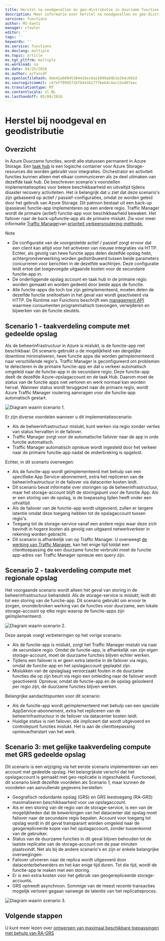 ```yaml
---
title: Herstel na noodgevallen en geo-distributie in duurzame functies - Azure
description: Meer informatie over herstel na noodgevallen en geo-distributie in duurzame functies.
services: functions
author: MS-Santi
manager: cfowler
editor: ''
tags: ''
keywords: ''
ms.service: functions
ms.devlang: multiple
ms.topic: article
ms.tgt_pltfrm: multiple
ms.workload: na
ms.date: 04/25/2018
ms.author: azfuncdf
ms.openlocfilehash: 8eb42a60045304416ec6aa1099a84b1e264c692d
ms.sourcegitcommit: c47ef7899572bf6441627f76eb4c4ac15e487aec
ms.translationtype: MT
ms.contentlocale: nl-NL
ms.lasthandoff: 05/04/2018
---
```

# <a name="disaster-recovery-and-geo-distribution"></a>Herstel bij noodgeval en geodistributie

## <a name="overview"></a>Overzicht
In Azure Duurzame functies, wordt alle statussen permanent in Azure Storage. Een [taak hub](durable-functions-task-hubs.md) is een logische container voor Azure Storage-resources die worden gebruikt voor integraties. Orchestrator en activiteit functies kunnen alleen met elkaar communiceren als ze deel uitmaken van dezelfde taak hub.
De beschreven scenario's voorstellen implementatieopties voor betere beschikbaarheid en uitvaltijd tijdens disaster recovery activiteiten.
Het is belangrijk dat u ziet dat deze scenario's zijn gebaseerd op actief / passief-configuraties, omdat ze worden geleid door het gebruik van Azure Storage. Dit patroon bestaat uit een back-up (passieve) functie-app implementeren op een andere regio. Traffic Manager wordt de primaire (actief) functie-app voor beschikbaarheid bewaken. Het failover naar de back-upfunctie-app als de primaire mislukt. Zie voor meer informatie [Traffic Manager](https://azure.microsoft.com/services/traffic-manager/)van [prioriteit verkeersroutering-methode.](../traffic-manager/traffic-manager-routing-methods.md#a-name--priorityapriority-traffic-routing-method)


>[!NOTE]
>- De configuratie van de voorgestelde actief / passief zorgt ervoor dat een client kan altijd voor het activeren van nieuwe integraties via HTTP. Echter, als gevolg van twee functie apps delen dezelfde opslag hebt, achtergrondverwerking worden gedistribueerd tussen beide parameters concurreren voor berichten in de dezelfde wachtrijen. Deze configuratie leidt ertoe dat toegevoegde uitgaande kosten voor de secundaire functie-app in.
>- De onderliggende opslag account en taak hub in de primaire regio worden gemaakt en worden gedeeld door beide apps de functie.
>- Alle functie-apps die toch toe zijn geïmplementeerd, moeten delen de dezelfde functie sneltoetsen in het geval van wordt geactiveerd via HTTP. De Runtime van Functions beschrijft een [management API](https://github.com/Azure/azure-functions-host/wiki/Key-management-API) waarmee consumenten programmatisch toevoegen, verwijderen en bijwerken van de functie sleutels.

## <a name="scenario-1---load-balanced-compute-with-shared-storage"></a>Scenario 1 - taakverdeling compute met gedeelde opslag
Als de beheerinfrastructuur in Azure is mislukt, is de functie-app niet beschikbaar. Dit scenario gebruikt u de mogelijkheid van dergelijke downtime minimaliseren, twee functie apps die worden geïmplementeerd naar verschillende regio's. Traffic Manager is geconfigureerd om problemen te detecteren in de primaire functie-app en dat u verkeer automatisch omgeleid naar de functie-app in de secundaire regio. Deze functie-app deelt de dezelfde Azure-opslagaccount en de taak Hub. Daarom moet de status van de functie apps niet verloren en werk normaal kan worden hervat. Wanneer status wordt teruggezet naar de primaire regio, wordt Azure Traffic Manager routering aanvragen voor die functie-app automatisch gestart.


![Diagram waarin scenario 1.](media/durable-functions-disaster-recovery-geo-distribution/durable-functions-geo-scenario01.png)

Er zijn diverse voordelen wanneer u dit implementatiescenario:
- Als de beheerinfrastructuur mislukt, kunt werken via regio zonder verlies van status hervatten in de failover.
- Traffic Manager zorgt voor de automatische failover naar de app in orde functie automatisch.
- Traffic Manager automatisch opnieuw wordt ingesteld door het verkeer naar de primaire functie-app nadat de onderbreking is opgelost.

Echter, in dit scenario overwegen:
- Als de functie-app wordt geïmplementeerd met behulp van een specifieke App Service-abonnement, extra het repliceren van de beheerinfrastructuur in de failover via datacenter kosten leidt.
- Dit scenario bevat informatie over storingen op de beheerinfrastructuur, maar het storage-account blijft de storingspunt voor de functie App. Als er een storing van de opslag, is de toepassing lijden heeft onder een uitvaltijd.
- Als de failover van de functie-app wordt uitgevoerd, zullen er langere latentie omdat deze toegang hebben tot de opslagaccount tussen regio's.
- Toegang tot de storage-service vanaf een andere regio waar deze zich bevindt in hogere kosten als gevolg van uitgaand netwerkverkeer in rekening worden gebracht.
- Dit scenario is afhankelijk van op Traffic Manager. U overweegt [de werking van Traffic Manager](../traffic-manager/traffic-manager-overview.md#how-traffic-manager-works), kan het enige tijd totdat een clienttoepassing die een duurzame functie verbruikt moet de functie app-adres van Traffic Manager opnieuw een query zijn. 


## <a name="scenario-2---load-balanced-compute-with-regional-storage"></a>Scenario 2 - taakverdeling compute met regionale opslag
Het voorgaande scenario wordt alleen het geval van storing in de beheerinfrastructuur behandeld. Als de storage-service is mislukt, leidt dit tot een storing van de functie-app.
Dit scenario gebruikt om ervoor te zorgen, ononderbroken werking van de functies voor duurzame, een lokale storage-account op elke regio waarop de functie-apps zijn geïmplementeerd.

![Diagram waarin scenario 2.](media/durable-functions-disaster-recovery-geo-distribution/durable-functions-geo-scenario02.png)

Deze aanpak voegt verbeteringen op het vorige scenario:
- Als de functie-app is mislukt, zorgt het Traffic Manager mislukt via naar de secundaire regio. Omdat de functie-app, is afhankelijk van zijn eigen storage-account, moet de duurzame functies blijven echter werken.
- Tijdens een failover is er geen extra latentie in de failover via regio, omdat de functie-app en het opslagaccount geplaatst zijn.
- Mislukken van de opslaglaag veroorzaakt fouten in de duurzame functies die op zijn beurt via regio een omleiding naar de failover wordt geactiveerd. Opnieuw, omdat de functie-app en de opslag geïsoleerd per regio zijn, de duurzame functies blijven werken.
 
Belangrijke aandachtspunten voor dit scenario:
- Als de functie-app wordt geïmplementeerd met behulp van een speciale AppService-abonnement, extra het repliceren van de beheerinfrastructuur in de failover via datacenter kosten leidt.
- Huidige status is niet failover, die impliceert dat wordt uitgevoerd en controlepunt functies mislukt. Het is aan de clienttoepassing opnieuw/herstart van het werk.

## <a name="scenario-3---load-balanced-compute-with-grs-shared-storage"></a>Scenario 3: met gelijke taakverdeling compute met GRS gedeelde opslag
Dit scenario is een wijziging via het eerste scenario implementeren van een account met gedeelde opslag. Het belangrijkste verschil dat het opslagaccount is gemaakt met geo-replicatie is ingeschakeld.
Functioneel, dit scenario biedt dezelfde voordelen als Scenario 1, maar kunnen de voordelen van aanvullende gegevens herstellen:
- Geografisch redundante opslag (GRS) en GRS leestoegang (RA-GRS) maximaliseren beschikbaarheid voor uw opslagaccount.
- Als er een storing van de regio van de storage-service, is een van de mogelijkheden dat de bewerkingen van het datacenter dat opslag moet failover naar de secundaire regio bepalen. Account voor toegang tot opslag wordt in dit geval transparant worden omgeleid naar de geogerepliceerde kopie van het opslagaccount, zonder tussenkomst van de gebruiker.
- Status van de duurzame functies in dit geval blijven behouden tot de laatste replicatie van de storage-account om de paar minuten plaatsvindt.
Net als bij de andere scenario's en zijn er enkele belangrijke overwegingen:
- Failover uitvoeren naar de replica wordt uitgevoerd door datacenterbeheerders en het kan enige tijd duren. Tot die tijd, wordt de functie-app te maken met een storing.
- Er is een extra kosten voor het gebruik van geogerepliceerde storage-accounts.
- GRS optreedt asynchroon. Sommige van de meest recente transacties mogelijk verloren gegaan vanwege de latentie van het replicatieproces.

![Diagram waarin scenario 3.](media/durable-functions-disaster-recovery-geo-distribution/durable-functions-geo-scenario03.png)


## <a name="next-steps"></a>Volgende stappen

U kunt meer lezen over [ontwerpen van maximaal beschikbare toepassingen met behulp van RA-GRS](../storage/common/storage-designing-ha-apps-with-ragrs.md)
